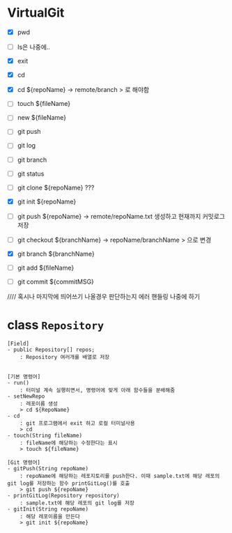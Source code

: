 # VirtualGit

-   [x] pwd
-   [ ] ls은 나중에..
-   [x] exit
-   [x] cd
-   [x] cd \${repoName} -> remote/branch > 로 해야함
-   [ ] touch \${fileName}
-   [ ] new \${fileName}

-   [ ] git push
-   [ ] git log
-   [ ] git branch
-   [ ] git status

-   [ ] git clone \${repoName} ???
-   [x] git init \${repoName}
-   [ ] git push \${repoName} -> remote/repoName.txt 생성하고 현재까지 커밋로그 저장
-   [ ] git checkout \${branchName} -> repoName/branchName > 으로 변경
-   [x] git branch \${branchName}
-   [ ] git add \${fileName}
-   [ ] git commit \${commitMSG}

//// 혹시나 마지막에 띄어쓰기 나올경우 판단하는지 에러 핸들링 나중에 하기

# class `Repository`

    [Field]
    - public Repository[] repos;
        : Repository 여러개를 배열로 저장


    [기본 명령어]
    - run()
        : 터미널 계속 실행히면서, 명령어에 맞게 아래 함수들을 분배해줌
    - setNewRepo
        : 레포이름 생성
        > cd ${RepoName}
    - cd
        : git 프로그램에서 exit 하고 로컬 터미널사용
        > cd
    - touch(String fileName)
        : fileName에 해당하는 수정한다는 표시
        > touch ${fileName}

    [Git 명령어]
    - gitPush(String repoName)
        : repoName에 해당하는 레포지토리를 push한다. 이때 sample.txt에 해당 레포의 git log를 저장하는 함수 printGitLog()를 호출
        > git push ${repoName}
    - printGitLog(Repository repository)
        : sample.txt에 해당 레포의 git log를 저장
    - gitInit(String repoName)
        : 해당 레포이름을 만든다
        > git init ${repoName}
